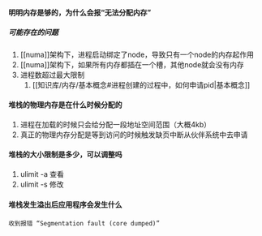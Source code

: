 #### 明明内存是够的，为什么会报“无法分配内存”
#####  可能存在的问题
1. [[numa]]架构下，进程启动绑定了node，导致只有一个node的内存起作用
2. [[numa]]架构下，如果所有内存都插在一个槽，其他node就会没有内存
3. 进程数超过最大限制
	1. [[知识库/内存/基本概念#进程创建的过程中，如何申请pid|基本概念]]

#### 堆栈的物理内存是在什么时候分配的
1. 进程在加载的时候只会给分配一段地址空间范围（大概4kb）
2. 真正的物理内存分配是等到访问的时候触发缺页中断从伙伴系统中去申请

#### 堆栈的大小限制是多少，可以调整吗
1. ulimit -a 查看
2. ulimit -s 修改

#### 堆栈发生溢出后应用程序会发生什么
	收到报错 “Segmentation fault (core dumped)”
